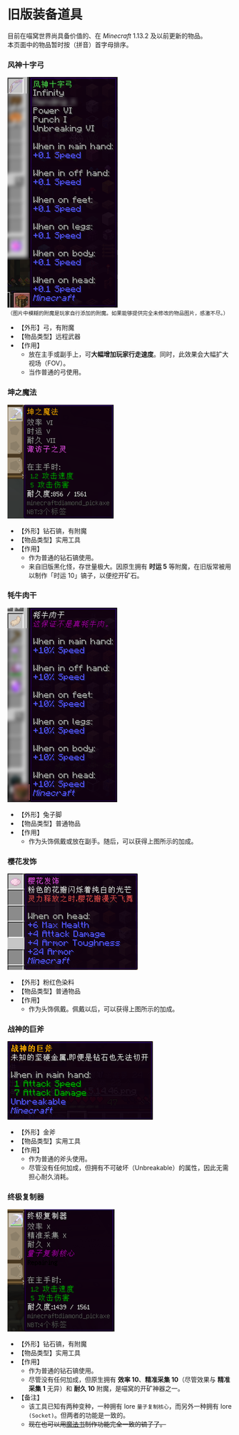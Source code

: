# 旧版装备道具

目前在喵窝世界尚具备价值的、在 *Minecraft* 1.13.2 及以前更新的物品。  
本页面中的物品暂时按（拼音）首字母排序。

### 风神十字弓

![风神十字弓](../../assets/images/items/old-but-working/风神十字弓.png)  
<small>（图片中模糊的附魔是玩家自行添加的附魔。如果能够提供完全未修改的物品图片，感激不尽。）</small>

* 【外形】弓，有附魔
* 【物品类型】远程武器
* 【作用】
  * 放在主手或副手上，可**大幅增加玩家行走速度**。同时，此效果会大幅扩大视场（FOV）。
  * 当作普通的弓使用。

### 坤之魔法
![坤之魔法](../../assets/images/items/old-but-working/坤之魔法.png)
* 【外形】钻石镐，有附魔
* 【物品类型】实用工具
* 【作用】
  * 作为普通的钻石镐使用。
  * 来自旧版黑化怪，存世量极大。因原生拥有 **时运 5** 等附魔，在旧版常被用以制作「时运 10」镐子，以便挖开矿石。

### 牦牛肉干

![牦牛肉干](../../assets/images/items/old-but-working/牦牛肉干.png)

* 【外形】兔子脚
* 【物品类型】普通物品
* 【作用】
  * 作为头饰佩戴或放在副手。随后，可以获得上图所示的加成。

### 樱花发饰

![樱花发饰](../../assets/images/items/old-but-working/樱花发饰.png)

* 【外形】粉红色染料
* 【物品类型】普通物品
* 【作用】
  * 作为头饰佩戴。佩戴以后，可以获得上图所示的加成。

### 战神的巨斧

![樱花发饰](../../assets/images/items/old-but-working/战神的巨斧.png)

* 【外形】金斧
* 【物品类型】实用工具
* 【作用】
  * 作为普通的斧头使用。
  * 尽管没有任何加成，但拥有不可破坏（Unbreakable）的属性，因此无需担心耐久消耗。

### 终极复制器

![终极复制器](../../assets/images/items/old-but-working/终极复制器.png)  

* 【外形】钻石镐，有附魔
* 【物品类型】实用工具
* 【作用】
  * 作为普通的钻石镐使用。
  * 尽管没有任何加成，但原生拥有 **效率 10**、**精准采集 10**（尽管效果与 **精准采集 1** 无异）和 **耐久 10** 附魔，是喵窝的开矿神器之一。
* 【备注】
  * 该工具已知有两种变种，一种拥有 lore `量子复制核心`，而另外一种拥有 lore `(Socket)`。但两者的功能是一致的。
  * ~~现在也可以用[魔法书](legacy/inf2/items.md#附魔与消魔)制作功能完全一致的镐子了。~~
